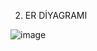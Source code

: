 2. ER DİYAGRAMI

![image](https://github.com/sbcakiroglu/SQL_ilac_takip_modulu/assets/133028995/077760b4-2cdb-4a96-8aea-9ac8148f7a16)
